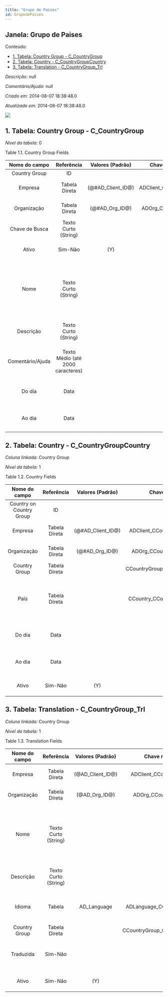 ```yaml
---
title: "Grupo de Paises"
id: GrupodePaises
---
```

<div id="d111406e1" class="section chapter">

<div class="titlepage">

<div>

<div>

## Janela: Grupo de Paises

</div>

</div>

</div>

<div class="toc">

<div class="toc-title">

Conteúdo:

</div>

  - <span class="section">[1. Tabela: Country Group -
    C\_CountryGroup](#d111406e23)</span>
  - <span class="section">[2. Tabela: Country -
    C\_CountryGroupCountry](#d111406e201)</span>
  - <span class="section">[3. Tabela: Translation -
    C\_CountryGroup\_Trl](#d111406e355)</span>

</div>

<span class="emphasis">*Descrição:* </span> null

<span class="emphasis">*Comentário/Ajuda:* </span>null

<span class="emphasis"> *Criado em:* </span>2014-08-07 18:38:48.0

<span class="emphasis">*Atualizado em:* </span>2014-08-07 18:38:48.0

![](/img/manual/GrupodePaises.png)

<div id="d111406e23" class="section section">

<div class="titlepage">

<div>

<div>

## 1. Tabela: Country Group - C\_CountryGroup

</div>

</div>

</div>

<span class="emphasis">*Nível da tabela:* </span>0

</div>

<div id="d111406e30" class="table">

<div class="table-title">

Table 1.1. Country Group
Fields

</div>

<div class="table-contents">

|  Nome do campo   |            Referência             |   Valores (Padrão)   |    Chave restritiva     |                Regra de validação                |                Descrição                 |                                                               Comentário/Ajuda                                                               |
| :--------------: | :-------------------------------: | :------------------: | :---------------------: | :----------------------------------------------: | :--------------------------------------: | :------------------------------------------------------------------------------------------------------------------------------------------: |
|  Country Group   |                ID                 |                      |                         |                                                  |                                          |                                                                                                                                              |
|     Empresa      |           Tabela Direta           | (@\#AD\_Client\_ID@) | ADClient\_CCountryGroup |        AD\_Client.AD\_Client\_ID \< \> 0         |    (semelhante ao primeiro relatório)    |                                                             (ver o mesmo acima)                                                              |
|   Organização    |           Tabela Direta           |  (@\#AD\_Org\_ID@)   |  ADOrg\_CCountryGroup   | (AD\_Org.IsSummary='N' OR AD\_Org.AD\_Org\_ID=0) |    (semelhante ao primeiro relatório)    |                                                             (ver o mesmo acima)                                                              |
|  Chave de Busca  |       Texto Curto (String)        |                      |                         |                                                  |    (semelhante ao primeiro relatório)    |                                                             (ver o mesmo acima)                                                              |
|      Ativo       |              Sim-Não              |         (Y)          |                         |                                                  |    (semelhante ao primeiro relatório)    |                                                             (ver o mesmo acima)                                                              |
|       Nome       |       Texto Curto (String)        |                      |                         |                                                  |  Alphanumeric identifier of the entity   | The name of an entity (record) is used as an default search option in addition to the search key. The name is up to 60 characters in length. |
|    Descrição     |       Texto Curto (String)        |                      |                         |                                                  | Optional short description of the record |                                                 A description is limited to 255 characters.                                                  |
| Comentário/Ajuda | Texto Médio (até 2000 caracteres) |                      |                         |                                                  |             Comment or Hint              |                                 The Help field contains a hint, comment or help about the use of this item.                                  |
|      Do dia      |               Data                |                      |                         |                                                  |        Starting date for a range         |                                            The Date From indicates the starting date of a range.                                             |
|      Ao dia      |               Data                |                      |                         |                                                  |         End date of a date range         |                                          The Date To indicates the end date of a range (inclusive)                                           |

</div>

</div>

  

<div id="d111406e201" class="section section">

<div class="titlepage">

<div>

<div>

## 2. Tabela: Country - C\_CountryGroupCountry

</div>

</div>

</div>

<span class="emphasis">*Coluna linkada:* </span> Country Group

<span class="emphasis">*Nível da tabela:* </span>1

</div>

<div id="d111406e212" class="table">

<div class="table-title">

Table 1.2. Country
Fields

</div>

<div class="table-contents">

|      Nome do campo       |  Referência   |   Valores (Padrão)   |        Chave restritiva         |                Regra de validação                |             Descrição              |                                          Comentário/Ajuda                                          |
| :----------------------: | :-----------: | :------------------: | :-----------------------------: | :----------------------------------------------: | :--------------------------------: | :------------------------------------------------------------------------------------------------: |
| Country on Country Group |      ID       |                      |                                 |                                                  |                                    |                                                                                                    |
|         Empresa          | Tabela Direta | (@\#AD\_Client\_ID@) | ADClient\_CCountryGroupCountry  |        AD\_Client.AD\_Client\_ID \< \> 0         | (semelhante ao primeiro relatório) |                                        (ver o mesmo acima)                                         |
|       Organização        | Tabela Direta |  (@\#AD\_Org\_ID@)   |   ADOrg\_CCountryGroupCountry   | (AD\_Org.IsSummary='N' OR AD\_Org.AD\_Org\_ID=0) | (semelhante ao primeiro relatório) |                                        (ver o mesmo acima)                                         |
|      Country Group       | Tabela Direta |                      | CCountryGroup\_CCountryGroupCou |                                                  |                                    |                                                                                                    |
|           País           | Tabela Direta |                      | CCountry\_CCountryGroupCountry  |                                                  |              Country               | The Country defines a Country. Each Country must be defined before it can be used in any document. |
|          Do dia          |     Data      |                      |                                 |                                                  |     Starting date for a range      |                       The Date From indicates the starting date of a range.                        |
|          Ao dia          |     Data      |                      |                                 |                                                  |      End date of a date range      |                     The Date To indicates the end date of a range (inclusive)                      |
|          Ativo           |    Sim-Não    |         (Y)          |                                 |                                                  | (semelhante ao primeiro relatório) |                                        (ver o mesmo acima)                                         |

</div>

</div>

  

<div id="d111406e355" class="section section">

<div class="titlepage">

<div>

<div>

## 3. Tabela: Translation - C\_CountryGroup\_Trl

</div>

</div>

</div>

<span class="emphasis">*Coluna linkada:* </span> Country Group

<span class="emphasis">*Nível da tabela:* </span>1

</div>

<div id="d111406e366" class="table">

<div class="table-title">

Table 1.3. Translation
Fields

</div>

<div class="table-contents">

| Nome do campo |      Referência      |  Valores (Padrão)  |        Chave restritiva         |                Regra de validação                |                Descrição                 |                                                               Comentário/Ajuda                                                               |
| :-----------: | :------------------: | :----------------: | :-----------------------------: | :----------------------------------------------: | :--------------------------------------: | :------------------------------------------------------------------------------------------------------------------------------------------: |
|    Empresa    |    Tabela Direta     | (@AD\_Client\_ID@) |   ADClient\_CCountryGroupTrl    |        AD\_Client.AD\_Client\_ID \< \> 0         |    (semelhante ao primeiro relatório)    |                                                             (ver o mesmo acima)                                                              |
|  Organização  |    Tabela Direta     |  (@AD\_Org\_ID@)   |     ADOrg\_CCountryGroupTrl     | (AD\_Org.IsSummary='N' OR AD\_Org.AD\_Org\_ID=0) |    (semelhante ao primeiro relatório)    |                                                             (ver o mesmo acima)                                                              |
|     Nome      | Texto Curto (String) |                    |                                 |                                                  |  Alphanumeric identifier of the entity   | The name of an entity (record) is used as an default search option in addition to the search key. The name is up to 60 characters in length. |
|   Descrição   | Texto Curto (String) |                    |                                 |                                                  | Optional short description of the record |                                                 A description is limited to 255 characters.                                                  |
|    Idioma     |        Tabela        |    AD\_Language    |  ADLanguage\_CCountryGroupTrl   |                                                  |         Language for this entity         |                                    The Language identifies the language to use for display and formatting                                    |
| Country Group |    Tabela Direta     |                    | CCountryGroup\_CCountryGroupTrl |                                                  |                                          |                                                                                                                                              |
|   Traduzida   |       Sim-Não        |                    |                                 |                                                  |        This column is translated         |                                       The Translated checkbox indicates if this column is translated.                                        |
|     Ativo     |       Sim-Não        |        (Y)         |                                 |                                                  |    (semelhante ao primeiro relatório)    |                                                             (ver o mesmo acima)                                                              |

</div>

</div>

  

</div>
